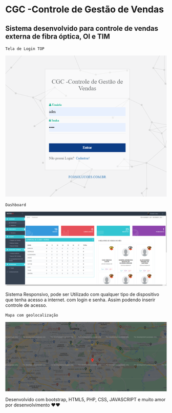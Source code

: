 # CGC -Controle de Gestão de Vendas

## Sistema desenvolvido para controle de vendas externa de fibra óptica, OI e TIM

```
Tela de Login TOP
```
![interface](https://github.com/fernandoguim/CGV/blob/main/tela%20login.PNG)

```
Dashboard
```
![interface](https://github.com/fernandoguim/CGV/blob/main/DASH.png)

Sistema Responsivo, pode ser Utilizado com qualquer tipo de dispositivo que tenha acesso a internet. com login e senha.
Assim podendo inserir controle de acesso.

```
Mapa com geolocalização
```
![interface](https://github.com/fernandoguim/CGV/blob/main/mapa.PNG)
 

Desenvolvido com bootstrap, HTML5, PHP, CSS, JAVASCRIPT e muito amor por desenvolvimento ❤❤

